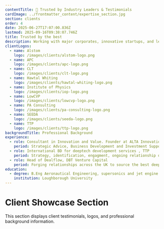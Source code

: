 ```yaml
---
contentTitle: 👥 Trusted by Industry Leaders & Testimonials
cardImage: ../frontmatter_content/expertise_section.jpg
section: clients
order: 4
date: 2025-06-27T17:07:00.836Z
lastmod: 2025-09-16T09:38:07.746Z
title: Trusted by the best
description: Working with major corporates, innovative startups, and leading investment firms to drive transformational growth in emerging technology sectors.
clientLogos:
  - name: Alstom
    logo: /images/clients/alstom-logo.png
  - name: APC
    logo: /images/clients/apc-logo.png
  - name: CLT
    logo: /images/clients/clt-logo.png
  - name: Hawtal Whiting
    logo: /images/clients/hawtal-whiting-logo.png
  - name: Institute of Physics
    logo: /images/clients/iop-logo.png
  - name: LowCVP
    logo: /images/clients/lowcvp-logo.png
  - name: PA Consulting
    logo: /images/clients/pa-consulting-logo.png
  - name: SEEDA
    logo: /images/clients/seeda-logo.png
  - name: TTP
    logo: /images/clients/ttp-logo.png
backgroundTitle: Professional Background
experience:
  - role: Consultant in Innovation and Value. Founder at ALTA Innovation
    period: Strategic Advice, Business Development and Investment Support
  - role: International BD for deeptech development services , TTP
    period: Strategy, identification, engagment, ongoing relationship development and expansion
  - role: Head of Dealflow, DBT Venture Capital
    period: Forging relationships across the UK to source the best deeptech deals for venture capital and straetgic CVC investors
education:
  - degree: B.Eng Aeronautical Engineering, supersonics and jet engine design
    institution: Loughborough University
---
```


# Client Showcase Section

This section displays client testimonials, logos, and professional background information.
